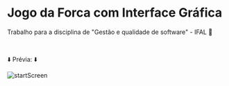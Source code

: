 # Jogo da Forca com Interface Gráfica
Trabalho para a disciplina de "Gestão e qualidade de software" - IFAL :thinking:

<br/>

:arrow_down: Prévia: :arrow_down:

![startScreen](https://user-images.githubusercontent.com/48254551/60399235-eccee780-9b37-11e9-973b-0e45715f3031.png)
<br/>
